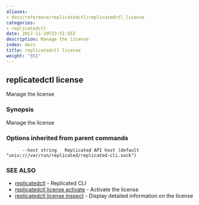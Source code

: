 ```yaml
---
aliases:
- docs/reference/replicatedctl/replicatedctl_license
categories:
- replicatedctl
date: 2017-11-20T23:51:55Z
description: Manage the license
index: docs
title: replicatedctl license
weight: "551"
---
```


## replicatedctl license

Manage the license

### Synopsis


Manage the license

### Options inherited from parent commands

```
      --host string   Replicated API host (default "unix:///var/run/replicated/replicated-cli.sock")
```

### SEE ALSO
* [replicatedctl](/api/replicatedctl/)	 - Replicated CLI
* [replicatedctl license activate](/api/replicatedctl/replicatedctl_license_activate/)	 - Activate the license
* [replicatedctl license inspect](/api/replicatedctl/replicatedctl_license_inspect/)	 - Display detailed information on the license

